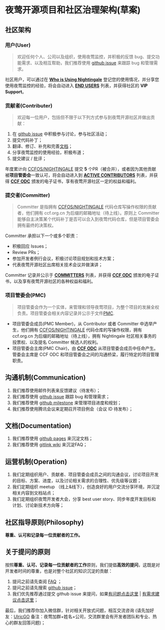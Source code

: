 # 夜莺开源项目和社区治理架构(草案)

## 社区架构

### 用户(User)

> 欢迎任何个人、公司以及组织，使用夜莺监控，并积极的反馈 bug、提交功能需求、以及相互帮助，我们推荐使用 [github issue](https://github.com/ccfos/nightingale/issues) 来跟踪 bug 和管理需求。

社区用户，可以通过在 **[Who is Using Nightingale](https://github.com/ccfos/nightingale/issues/897)** 登记您的使用情况，并分享您使用夜莺监控的经验，将会自动进入 **[END USERS](./end-users.md)** 列表，并获得社区的 **VIP Support**。

### 贡献者(Contributer)

> 欢迎每一位用户，包括但不限于以下列方式参与到夜莺开源社区并做出贡献：

1. 在 [github issue](https://github.com/ccfos/nightingale/issues) 中积极参与讨论，参与社区活动；
1. 提交代码补丁；
1. 翻译、修订、补充和完善[文档](https://n9e.github.io)；
1. 分享夜莺监控的使用经验，积极布道；
1. 提交建议 / 批评；

年度累计向 [CCFOS/NIGHTINGALE](https://github.com/ccfos/nightingale) 提交 **5** 个PR（被合并），或者因为其他贡献被**项目管委会**一致认可，将会自动进入到 **[ACTIVE CONTRIBUTORS](./active-contributors.md)** 列表，并获得 **[CCF ODC](https://www.ccf.org.cn/kyfzwyh/)** 颁发的电子证书，享有夜莺开源社区一定的权益和福利。


### 提交者(Committer)

> Committer 是指拥有 [CCFOS/NIGHTINGALE](https://github.com/ccfos/nightingale) 代码仓库写操作权限的贡献者，他们拥有 ccf.org.cn 为后缀的邮箱地址（待上线）。原则上 Committer 能够自主决策某个代码补丁是否可以合入到夜莺代码仓库，但是项目管委会拥有最终的决策权。

Committer 承担以下一个或多个职责：
- 积极回应 Issues；
- Review PRs；
- 参加开发者例行会议，积极讨论项目规划和技术方案；
- 代表夜莺开源社区出席相关技术会议并做演讲；

Committer 记录并公示于 **[COMMITTERS](./committers.md)** 列表，并获得 **[CCF ODC](https://www.ccf.org.cn/kyfzwyh/)** 颁发的电子证书，以及享有夜莺开源社区的各种权益和福利。


### 项目管委会(PMC) 

> 项目管委会作为一个实体，来管理和领导夜莺项目，为整个项目的发展全权负责。项目管委会相关内容记录并公示于文件[PMC](./pmc.md).

- 项目管委会成员(PMC Member)，从 Contributor 或者 Committer 中选举产生，他们拥有 [CCFOS/NIGHTINGALE](https://github.com/ccfos/nightingale) 代码仓库的写操作权限，拥有 ccf.org.cn 为后缀的邮箱地址（待上线），拥有 Nightingale 社区相关事务的投票权、以及提名 Committer 候选人的权利。
- 项目管委会主席(PMC Chair)，由 **[CCF ODC](https://www.ccf.org.cn/kyfzwyh/)** 从项目管委会成员中任命产生。管委会主席是 CCF ODC 和项目管委会之间的沟通桥梁，履行特定的项目管理职责。

## 沟通机制(Communication)
1. 我们推荐使用邮件列表来反馈建议（待发布）；
2. 我们推荐使用 [github issue](https://github.com/ccfos/nightingale/issues) 跟踪 bug 和管理需求；
3. 我们推荐使用 [github milestone](https://github.com/ccfos/nightingale/milestones) 来管理项目进度和规划；
4. 我们推荐使用腾讯会议来定期召开项目例会（会议 ID 待发布）；

## 文档(Documentation)
1. 我们推荐使用 [github pages](https://n9e.github.io) 来沉淀文档；
2. 我们推荐使用 [gitlink wiki](https://www.gitlink.org.cn/ccfos/nightingale/wiki/faq) 来沉淀FAQ；


## 运营机制(Operation)

1. 我们定期组织用户、贡献者、项目管委会成员之间的沟通会议，讨论项目开发的目标、方案、进度，以及讨论相关需求的合理性、优先级等议题；
2. 我们定期组织 meetup （线上&线下），创造良好的用户交流分享环境，并沉淀相关内容到文档站点；
3. 我们定期组织夜莺开发者大会，分享 best user story、同步年度开发目标和计划、讨论新技术方向等；

## 社区指导原则(Philosophy)

**尊重、认可和记录每一位贡献者的工作。**

## 关于提问的原则

按照**尊重、认可、记录每一位贡献者的工作**原则，我们提倡**高效的提问**，这既是对开发者时间的尊重，也是对整个社区的知识沉淀的贡献：

1. 提问之前请先查阅 [FAQ](https://www.gitlink.org.cn/ccfos/nightingale/wiki/faq) ；
2. 提问之前请先搜索 [github issue](https://github.com/ccfos/nightingale/issues)；
3. 我们优先推荐通过提交 github issue 来提问，如果[有问题点击这里](https://github.com/ccfos/nightingale/issues/new?assignees=&labels=kind%2Fbug&template=bug_report.yml) | [有需求建议点击这里](https://github.com/ccfos/nightingale/issues/new?assignees=&labels=kind%2Ffeature&template=enhancement.md)；

最后，我们推荐你加入微信群，针对相关开放式问题，相互交流咨询 (请先加好友：[UlricGO](https://www.gitlink.org.cn/UlricQin/gist/tree/master/self.jpeg) 备注：夜莺加群+姓名+公司，交流群里会有开发者团队和专业、热心的群友回答问题)；
